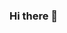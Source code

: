 ### Hi there 👋

<!--
**lewispoul/lewispoul** is a ✨ _special_ ✨ repository because its `README.md` (this file) appears on your GitHub profile.

Here are some ideas to get you started:

- 🔭 I’m currently working on computational chemistry
- 🌱 I’m currently learning everything
- 🤔 I’m looking for help with docker, wsl, cluster
- 💬 Ask me about chemistry
- 📫 How to reach me: 
- 😄 Pronouns: ...
- ⚡ Fun fact: ...
-->
